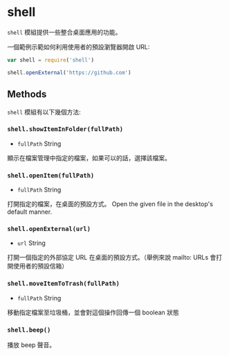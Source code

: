 # shell

`shell` 模組提供一些整合桌面應用的功能。


一個範例示範如何利用使用者的預設瀏覽器開啟 URL:

```javascript
var shell = require('shell')

shell.openExternal('https://github.com')
```

## Methods

`shell` 模組有以下幾個方法:

### `shell.showItemInFolder(fullPath)`

* `fullPath` String

顯示在檔案管理中指定的檔案，如果可以的話，選擇該檔案。

### `shell.openItem(fullPath)`

* `fullPath` String

打開指定的檔案，在桌面的預設方式。
Open the given file in the desktop's default manner.

### `shell.openExternal(url)`

* `url` String

打開一個指定的外部協定 URL 在桌面的預設方式。（舉例來說 mailto: URLs 會打開使用者的預設信箱）


### `shell.moveItemToTrash(fullPath)`

* `fullPath` String

移動指定檔案至垃圾桶，並會對這個操作回傳一個 boolean 狀態

### `shell.beep()`

播放 beep 聲音。
